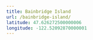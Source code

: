 ```yaml
---
title: Bainbridge Island
url: /bainbridge-island/
latitude: 47.626272500000006
longitude: -122.52092870000001
---
```


